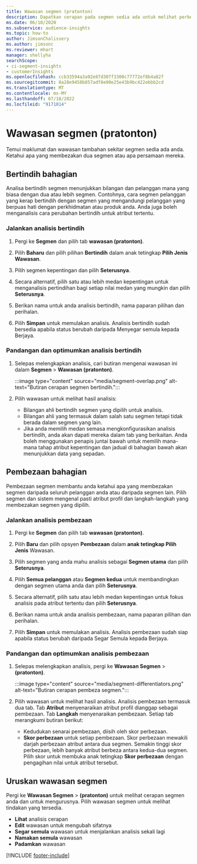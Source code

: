 ```yaml
---
title: Wawasan segmen (pratonton)
description: Dapatkan cerapan pada segmen sedia ada untuk melihat perbezaan dan persamaan.
ms.date: 06/10/2020
ms.subservice: audience-insights
ms.topic: how-to
author: JimsonChalissery
ms.author: jimsonc
ms.reviewer: mhart
manager: shellyha
searchScope:
- ci-segment-insights
- customerInsights
ms.openlocfilehash: ccb33594a3a92e87d307f3300c77772ef8b4a82f
ms.sourcegitcommit: 8a28e9458b857adf8e90e25e43b9bc422ebbb2cd
ms.translationtype: MT
ms.contentlocale: ms-MY
ms.lasthandoff: 07/18/2022
ms.locfileid: "9171014"
---
```

# <a name="segment-insights-preview"></a>Wawasan segmen (pratonton)

Temui maklumat dan wawasan tambahan sekitar segmen sedia ada anda. Ketahui apa yang membezakan dua segmen atau apa persamaan mereka.

## <a name="segment-overlap"></a>Bertindih bahagian

Analisa bertindih segmen menunjukkan bilangan dan pelanggan mana yang biasa dengan dua atau lebih segmen. Contohnya, cara segmen pelanggan yang kerap bertindih dengan segmen yang mengandungi pelanggan yang berpuas hati dengan perkhidmatan atau produk anda.
Anda juga boleh menganalisis cara perubahan bertindih untuk atribut tertentu.

### <a name="run-an-overlap-analysis"></a>Jalankan analisis bertindih

1. Pergi ke **Segmen** dan pilih tab **wawasan (pratonton)**.

1. Pilih **Baharu** dan pilih pilihan **Bertindih** dalam anak tetingkap **Pilih Jenis Wawasan**.

1. Pilih segmen kepentingan dan pilih **Seterusnya**.

1. Secara alternatif, pilih satu atau lebih medan kepentingan untuk menganalisis pertindihan bagi setiap nilai medan yang mungkin dan pilih **Seterusnya**.

1. Berikan nama untuk anda analisis bertindih, nama paparan pilihan dan perihalan.

1. Pilih **Simpan** untuk memulakan analisis. Analisis bertindih sudah bersedia apabila status berubah daripada Menyegar semula kepada Berjaya.

### <a name="view-and-optimize-an-overlap-analysis"></a>Pandangan dan optimumkan analisis bertindih

1. Selepas melengkapkan analisis, cari butiran mengenai wawasan ini dalam **Segmen** > **Wawasan (pratonton)**.

   :::image type="content" source="media/segment-overlap.png" alt-text="Butiran cerapan segmen bertindih.":::

1. Pilih wawasan untuk melihat hasil analisis:

   - Bilangan ahli bertindih segmen yang dipilih untuk analisis.
   - Bilangan ahli yang termasuk dalam salah satu segmen tetapi tidak berada dalam segmen yang lain.
   - Jika anda memilih medan semasa mengkonfigurasikan analisis bertindih, anda akan dapati mereka dalam tab yang berkaitan. Anda boleh menggunakan penapis juntai bawah untuk memilih mana-mana tahap atribut kepentingan dan jadual di bahagian bawah akan menunjukkan data yang sepadan.

## <a name="segment-differentiators"></a>Pembezaan bahagian

Pembezaan segmen membantu anda ketahui apa yang membezakan segmen daripada seluruh pelanggan anda atau daripada segmen lain. Pilih segmen dan sistem mengenal pasti atribut profil dan langkah-langkah yang membezakan segmen yang dipilih.

### <a name="run-a-differentiator-analysis"></a>Jalankan analisis pembezaan

1. Pergi ke **Segmen** dan pilih tab **wawasan (pratonton)**.

1. Pilih **Baru** dan pilih opsyen **Pembezaan** dalam **anak tetingkap Pilih Jenis** Wawasan.

1. Pilih segmen yang anda mahu analisis sebagai **Segmen utama** dan pilih **Seterusnya**.

1. Pilih **Semua pelanggan** atau **Segmen kedua** untuk membandingkan dengan segmen utama anda dan pilih **Seterusnya**.

1. Secara alternatif, pilih satu atau lebih medan kepentingan untuk fokus analisis pada atribut tertentu dan pilih **Seterusnya**.

1. Berikan nama untuk anda analisis pembezaan, nama paparan pilihan dan perihalan.

1. Pilih **Simpan** untuk memulakan analisis. Analisis pembezaan sudah siap apabila status berubah daripada Segar Semula kepada Berjaya.

### <a name="view-and-optimize-a-differentiators-analysis"></a>Pandangan dan optimumkan analisis pembezaan

1. Selepas melengkapkan analisis, pergi ke **Wawasan Segmen** > **(pratonton)**.

   :::image type="content" source="media/segment-differentiators.png" alt-text="Butiran cerapan pembeza segmen.":::

1. Pilih wawasan untuk melihat hasil analisis. Analisis pembezaan termasuk dua tab. Tab **Atribut** menyenaraikan atribut profil dianggap sebagai pembezaan. Tab **Langkah** menyenaraikan pembezaan. Setiap tab merangkumi butiran berikut:

   - Kedudukan senarai pembezaan, diisih oleh skor perbezaan.
   - **Skor perbezaan** untuk setiap pembezaan. Skor perbezaan mewakili darjah perbezaan atribut antara dua segmen. Semakin tinggi skor perbezaan, lebih banyak atribut berbeza antara kedua-dua segmen. Pilih skor untuk membuka anak tetingkap **Skor perbezaan** dengan pengagihan nilai untuk atribut tersebut.

## <a name="manage-segment-insights"></a>Uruskan wawasan segmen

Pergi ke **Wawasan Segmen** > **(pratonton)** untuk melihat cerapan segmen anda dan untuk mengurusnya. Pilih wawasan segmen untuk melihat tindakan yang tersedia.

- **Lihat** analisis cerapan
- **Edit** wawasan untuk mengubah sifatnya
- **Segar semula** wawasan untuk menjalankan analisis sekali lagi
- **Namakan semula** wawasan
- **Padamkan** wawasan

[!INCLUDE [footer-include](includes/footer-banner.md)]
